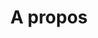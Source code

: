 ---
title: "A propos"
page_header_bg: "images/bg/section-bg.jpg"
layout: "apropos"

######################### Counter ####################
counter:
  enable: true
  title: "En quelques <b>chiffres</b>"
  counter_item:
  - icon: fad fa-users-cog
    title: "experts à votre service"
    count: "1730"
    unit: "+"
  - icon: fad fa-handshake-alt
    title: "clients déjà aidés"
    count: "12"
    unit: ""
  - icon: fad fa-graduation-cap
    title: "personnes formées"
    count: "125"
    unit: "+"

####################### Promo video ######################
video:
  enable: false
  title: "TOCHANGE-Example video"
  video_thumb: "images/about/img-34.png"
  video_embed_link: "https://www.youtube.com/embed/ScMzIvxBSi4"
  content: "
  Lorem ipsum dolor sit amet, consectetur adipisicing elit. Sint earum, eos esse non error facilis ad, maiores eum quae vero libero voluptas! Reprehenderit sunt similique, quae quidem voluptatem odit natus.


  * TOCHANGE-liste1

  * TOCHANGE-liste2

  * TOCHANGE-liste3
  "
  button:
    enable: true
    label: "TOCHANGE-button"
    link: "service"

################################## Team ########################
team:
  enable: true
  title: "Nos experts"
  content: "Dicta cupiditate, incidunt quia obcaecati itaque cumque, nostrum ipsum est voluptatibus, porro provident a quam quibusdam. Ducimus possimus, nesciunt minima magni aspernatur."
  team_member:
  # https://generated.photos/faces/young-adult/joy
  - name: "Kyan"
    image: "images/370x420.png"
    designation: "Whatever Guru"
  - name: "VictorBlanc"
    image: "images/team/generated_photos_5e68893c6d3b380006f22fa1.jpg"
    designation: "Lead Architect"
  - name: "Victoria"
    image: "images/team/generated_photos_5e686dd56d3b380006ebf0ef.jpg"
    designation: "Lead Dev"
  - name: "Victor-san"
    image: "images/team/generated_photos_5e684a466d3b380006e3e7ab.jpg"
    designation: "R&D Artist"
    

################################ Clients ######################
clients:
  enable: true
  title: "Certifications"
  content: "Nos collaborateurs ont acqueris une reconnaissance via des certifications"
  logos:
  - "images/certifications/aws-cloudprat.png"
  - "images/certifications/aws-ass-sa.png"
  - "images/certifications/aws-ass-sys.png"
  - "images/certifications/aws-ass-dev.png"
  - "images/certifications/aws-pro-sa.png"
  - "images/certifications/aws-pro-devops.png"
  - "images/certifications/aws-spe-advnet.png"
  - "images/certifications/aws-spe-sec.png" 
  - "images/certifications/aws-spe-db.png"
  - "images/certifications/kube-ckad.png"
  - "images/certifications/kube-cka.png"
  - "images/certifications/gcp-pro-ca.png"
    
########################## Testimonial ########################
testimonial:
  enable: true
  # testimonial content comes from "data/homepage.yml" file.
---